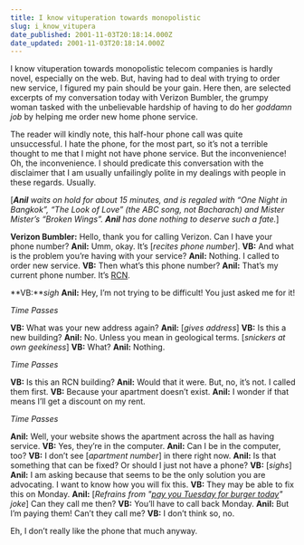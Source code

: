 ```yaml
---
title: I know vituperation towards monopolistic
slug: i_know_vitupera
date_published: 2001-11-03T20:18:14.000Z
date_updated: 2001-11-03T20:18:14.000Z
---
```


I know vituperation towards monopolistic telecom companies is hardly novel, especially on the web. But, having had to deal with trying to order new service, I figured my pain should be your gain. Here then, are selected excerpts of my conversation today with Verizon Bumbler, the grumpy woman tasked with the unbelievable hardship of having to do her *goddamn job* by helping me order new home phone service.

The reader will kindly note, this half-hour phone call was quite unsuccessful. I hate the phone, for the most part, so it’s not a terrible thought to me that I might not have phone service. But the inconvenience! Oh, the inconvenience. I should predicate this conversation with the disclaimer that I am usually unfailingly polite in my dealings with people in these regards. Usually.

[***Anil** waits on hold for about 15 minutes, and is regaled with “One Night in Bangkok”, “The Look of Love” (the ABC song, not Bacharach) and Mister Mister’s “Broken Wings”. **Anil** has done nothing to deserve such a fate.*]

**Verizon Bumbler:** Hello, thank you for calling Verizon. Can I have your phone number?
**Anil:** Umm, okay. It’s [*recites phone number*].
**VB:** And what is the problem you’re having with your service?
**Anil:** Nothing. I called to order new service.
**VB:** Then what’s this phone number?
**Anil:** That’s my current phone number. It’s [RCN](http://www.rcn.com).

**VB:***sigh*
**Anil:** Hey, I’m not trying to be difficult! You just asked me for it!

*Time Passes*

**VB:** What was your new address again?
**Anil:** [*gives address*]
**VB:** Is this a new building?
**Anil:** No. Unless you mean in geological terms. [*snickers at own geekiness*]
**VB:** What?
**Anil:** Nothing.

*Time Passes*

**VB:** Is this an RCN building?
**Anil:** Would that it were. But, no, it’s not. I called them first.
**VB:** Because your apartment doesn’t exist.
**Anil:** I wonder if that means I’ll get a discount on my rent.

*Time Passes*

**Anil:** Well, your website shows the apartment across the hall as having service.
**VB:** Yes, they’re in the computer.
**Anil:** Can I be in the computer, too?
**VB:** I don’t see [*apartment number*] in there right now.
**Anil:** Is that something that can be fixed? Or should I just not have a phone?
**VB:** [*sighs*]
**Anil:** I am asking because that seems to be the only solution you are advocating. I want to know how you will fix this.
**VB:** They may be able to fix this on Monday.
**Anil:** [*Refrains from "[pay you Tuesday for burger today](http://shop.store.yahoo.com/everydayproducts/wimsalandpep.html)" joke*] Can they call me then?
**VB:** You’ll have to call back Monday.
**Anil:** But I’m paying them! Can’t they call me?
**VB:** I don’t think so, no.

Eh, I don’t really like the phone that much anyway.
